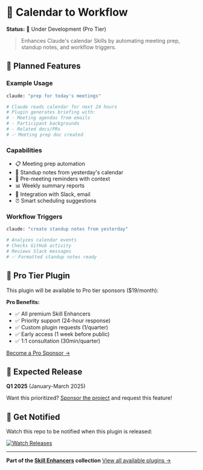 # 📅 Calendar to Workflow

**Status:** 🚧 Under Development (Pro Tier)

> Enhances Claude's calendar Skills by automating meeting prep, standup notes, and workflow triggers.

## 🎯 Planned Features

### Example Usage
```bash
claude: "prep for today's meetings"

# Claude reads calendar for next 24 hours
# Plugin generates briefing with:
# - Meeting agendas from emails
# - Participant backgrounds
# - Related docs/PRs
# ✅ Meeting prep doc created
```

### Capabilities
- 📋 Meeting prep automation
- 📝 Standup notes from yesterday's calendar
- 🔔 Pre-meeting reminders with context
- 📊 Weekly summary reports
- 🔗 Integration with Slack, email
- ⏰ Smart scheduling suggestions

### Workflow Triggers
```bash
claude: "create standup notes from yesterday"

# Analyzes calendar events
# Checks GitHub activity
# Reviews Slack messages
# ✅ Formatted standup notes ready
```

## 💎 Pro Tier Plugin

This plugin will be available to Pro tier sponsors ($19/month):

**Pro Benefits:**
- ✅ All premium Skill Enhancers
- ✅ Priority support (24-hour response)
- ✅ Custom plugin requests (1/quarter)
- ✅ Early access (1 week before public)
- ✅ 1:1 consultation (30min/quarter)

[Become a Pro Sponsor →](https://github.com/sponsors/jeremylongshore)

## 📅 Expected Release

**Q1 2025** (January-March 2025)

Want this prioritized? [Sponsor the project](https://github.com/sponsors/jeremylongshore) and request this feature!

## 🔔 Get Notified

Watch this repo to be notified when this plugin is released:

[![Watch Releases](https://img.shields.io/github/watchers/jeremylongshore/claude-code-plugins?style=social)](https://github.com/jeremylongshore/claude-code-plugins/subscription)

---

**Part of the [Skill Enhancers](../) collection**
[View all available plugins →](https://claudecodeplugins.io/skill-enhancers)
